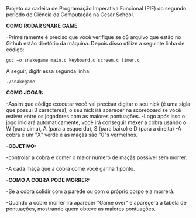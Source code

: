 Projeto da cadeira de Programação Imperativa Funcional (PIF) do segundo período de Ciência da Computação na Cesar School.

**COMO RODAR SNAKE GAME**

-Primeiramente é preciso que você verifique se oS arquivo que estão no Github estão diretório da máquina. Depois disso utilize a seguinte linha de código:
```
gcc –o snakegame main.c keyboard.c screen.c timer.c
```

A seguir, digitr essa segunda linha:

```
./snakegame
```

**COMO JOGAR:**

-Assim que código executar você vai precisar digitar o seu nick (é uma sigla que possui 3 caracteres), o seu nick irá aparecer na scoreboard se você estiver entre os jogadores com as maiores pontuações.
-Logo após isso o jogo iniciará automaticamente, você irá conseguir mexer a cobra usando o W (para cima), A (para a esquerda), S (para baixo) e D (para a direita)
-A cobra é um "X" verde e as maçãs são "0"s vermelhos.

**-OBJETIVO:**

-controlar a cobra e comer o maior número de maçãs possivel sem morrer.

-A cada maçã que a cobra come você ganha 1 ponto.

**-COMO A COBRA PODE MORRER:**

-Se a cobra colidir com a parede ou com o próprio corpo ela morrerá.

-Quando a cobre morrer irá aparecer "Game over" e apareçerá a tabela de pontuações, mostrando quem obteve as maiores pontuações.

